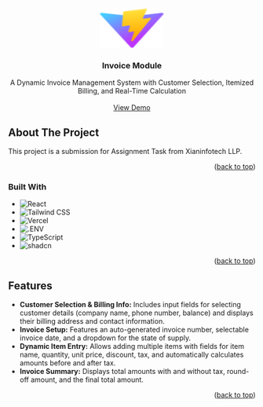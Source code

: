 <!-- PROJECT LOGO -->
<br />
<div id="readme-top" align="center">
  <a href="https://github.com/RajathRao2000/invoice-module">
    <img src="/public/vite.svg" alt="Logo" width="130" height="80">
  </a>

<h3 align="center">Invoice Module</h3>

  <p align="center">
    A Dynamic Invoice Management System with Customer Selection, Itemized Billing, and Real-Time Calculation
    <br />
    <br />
    <a href="https://invoice-module-amber.vercel.app/">View Demo</a>
  </p>
</div>

<!-- ABOUT THE PROJECT -->

## About The Project

This project is a submission for Assignment Task from Xianinfotech LLP.

<p align="right">(<a href="#readme-top">back to top</a>)</p>

### Built With

- ![React](https://img.shields.io/badge/React-20232A?style=for-the-badge&logo=react&logoColor=61DAFB)
- ![Tailwind CSS](https://img.shields.io/badge/Tailwind+CSS-222222?style=for-the-badge&logo=Tailwind+CSS&logoColor=06B6D4)
- ![Vercel](https://img.shields.io/badge/Vercel-000000?style=for-the-badge&logo=Vercel&logoColor=FFFFFF)
- ![.ENV](https://img.shields.io/badge/.ENV-222222?style=for-the-badge&logo=.ENV&logoColor=ECD53F)
- ![TypeScript](https://img.shields.io/badge/TypeScript-3178C6?style=for-the-badge&logo=typescript&logoColor=FFFFFF)
- ![shadcn](https://img.shields.io/badge/shadcn-252525?style=for-the-badge&logoColor=white)

<p align="right">(<a href="#readme-top">back to top</a>)</p>

## Features

- **Customer Selection & Billing Info:** Includes input fields for selecting customer details (company name, phone number, balance) and displays their billing address and contact information.
- **Invoice Setup:** Features an auto-generated invoice number, selectable invoice date, and a dropdown for the state of supply.
- **Dynamic Item Entry:** Allows adding multiple items with fields for item name, quantity, unit price, discount, tax, and automatically calculates amounts before and after tax.
- **Invoice Summary:** Displays total amounts with and without tax, round-off amount, and the final total amount.

<p align="right">(<a href="#readme-top">back to top</a>)</p>
